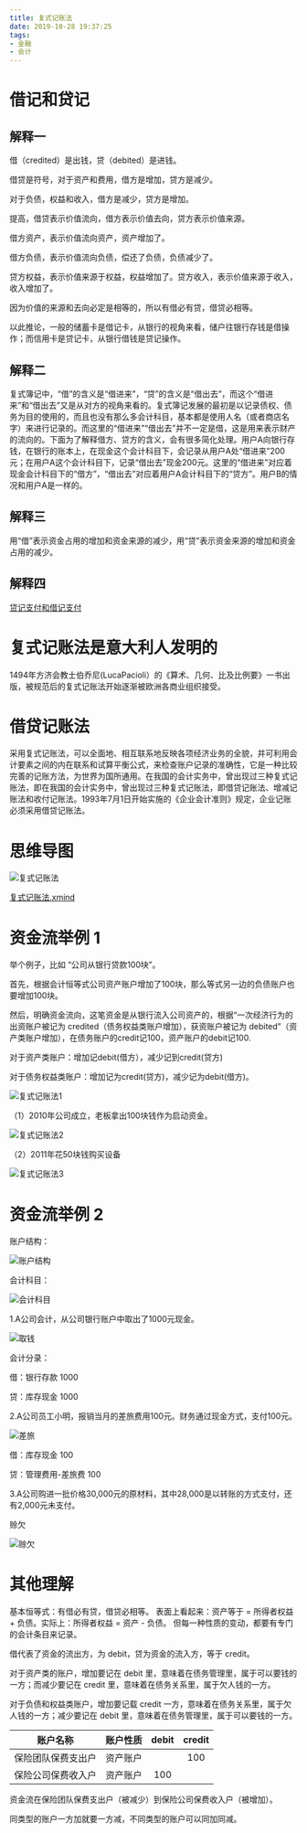 ```yaml
---
title: 复式记账法
date: 2019-10-28 19:37:25
tags:
- 金融
- 会计
---
```

# 借记和贷记
## 解释一
借（credited）是出钱，贷（debited）是进钱。

借贷是符号，对于资产和费用，借方是增加，贷方是减少。

对于负债，权益和收入，借方是减少，贷方是增加。

提高，借贷表示价值流向，借方表示价值去向，贷方表示价值来源。

借方资产，表示价值流向资产，资产增加了。

借方负债，表示价值流向负债，偿还了负债，负债减少了。

贷方权益，表示价值来源于权益，权益增加了。贷方收入，表示价值来源于收入，收入增加了。

因为价值的来源和去向必定是相等的，所以有借必有贷，借贷必相等。

以此推论，一般的储蓄卡是借记卡，从银行的视角来看，储户往银行存钱是借操作；而信用卡是贷记卡，从银行借钱是贷记操作。

## 解释二
复式簿记中，“借”的含义是“借进来”，“贷”的含义是“借出去”，而这个“借进来”和“借出去”又是从对方的视角来看的。复式簿记发展的最初是以记录债权、债务为目的使用的，而且也没有那么多会计科目，基本都是使用人名（或者商店名字）来进行记录的。而这里的“借进来”“借出去”并不一定是借，这是用来表示财产的流向的。下面为了解释借方、贷方的含义，会有很多简化处理。用户A向银行存钱，在银行的账本上，在现金这个会计科目下，会记录从用户A处“借进来”200元；在用户A这个会计科目下，记录“借出去”现金200元。这里的“借进来”对应着现金会计科目下的“借方”，“借出去”对应着用户A会计科目下的“贷方”。用户B的情况和用户A是一样的。

## 解释三
用“借”表示资金占用的增加和资金来源的减少，用“贷”表示资金来源的增加和资金占用的减少。

## 解释四
[贷记支付和借记支付][1]

#  复式记账法是意大利人发明的 

1494年方济会教士伯乔尼(LucaPacioli）的《算术、几何、比及比例要》一书出版，被规范后的复式记账法开始逐渐被欧洲各商业组织接受。

# 借贷记账法

采用复式记账法，可以全面地、相互联系地反映各项经济业务的全貌，并可利用会计要素之间的内在联系和试算平衡公式，来检查账户记录的准确性，它是一种比较完善的记账方法，为世界为国所通用。在我国的会计实务中，曾出现过三种复式记账法，即在我国的会计实务中，曾出现过三种复式记账法，即借贷记账法、增减记账法和收付记账法。1993年7月1日开始实施的《企业会计准则》规定，企业记账必须采用借贷记账法。

# 思维导图

![复式记账法](复式记账法.png)

[复式记账法.xmind](复式记账法.xmind)

# 资金流举例 1
举个例子，比如 “公司从银行贷款100块”。

首先，根据会计恒等式公司资产账户增加了100块，那么等式另一边的负债账户也要增加100块。

然后，明确资金流向，这笔资金是从银行流入公司资产的，根据“一次经济行为的出资账户被记为 credited（债务权益类账户增加），获资账户被记为 debited”（资产类账户增加），在债务账户的credit记100，资产账户的debit记100.

对于资产类账户：增加记debit(借方），减少记到credit(贷方)

对于债务权益类账户：增加记为credit(贷方)，减少记为debit(借方)。

![复式记账法1](复式记账法1.png)

（1）2010年公司成立，老板拿出100块钱作为启动资金。

![复式记账法2](复式记账法2.png)


（2）2011年花50块钱购买设备

![复式记账法3](复式记账法3.png)


# 资金流举例 2

账户结构：

![账户结构](账户结构.png)


会计科目：

![会计科目](会计科目.png)

1.A公司会计，从公司银行账户中取出了1000元现金。

![取钱](取钱.png)

会计分录：

借：银行存款  1000

贷：库存现金 1000

2.A公司员工小明，报销当月的差旅费用100元。财务通过现金方式，支付100元。

![差旅](差旅.png)

借：库存现金 100

贷：管理费用-差旅费 100

3.A公司购进一批价格30,000元的原材料，其中28,000是以转账的方式支付，还有2,000元未支付。

赊欠

![赊欠](赊欠.png)

# 其他理解

基本恒等式：有借必有贷，借贷必相等。
表面上看起来：资产等于 = 所得者权益 + 负债。实际上：所得者权益 = 资产 - 负债。
但每一种性质的变动，都要有专门的会计条目来记录。

借代表了资金的流出方，为 debit，贷为资金的流入方，等于 credit。

对于资产类的账户，增加要记在 debit 里，意味着在债务管理里，属于可以要钱的一方；而减少要记在 credit 里，意味着在债务关系里，属于欠人钱的一方。

对于负债和权益类账户，增加要记载 credit 一方，意味着在债务关系里，属于欠人钱的一方；减少要记在 debit 里，意味着在债务管理里，属于可以要钱的一方。

|账户名称|账户性质|debit|credit|
|:--:|:--:|:--:|:--:|
|保险团队保费支出户|资产账户||100|
|保险公司保费收入户|资产账户|100||
资金流在保险团队保费支出户（被减少）到保险公司保费收入户（被增加）。

同类型的账户一方加就要一方减，不同类型的账户可以同加同减。

  [1]: https://km.sankuai.com/page/57513083